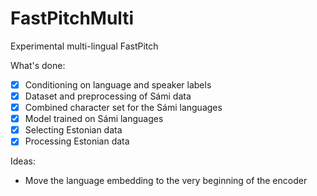 # FastPitchMulti
Experimental multi-lingual FastPitch

What's done:
- [x] Conditioning on language and speaker labels
- [x] Dataset and preprocessing of Sámi data
- [x] Combined character set for the Sámi languages
- [x] Model trained on Sámi languages
- [x] Selecting Estonian data
- [x] Processing Estonian data

Ideas:
- Move the language embedding to the very beginning of the encoder
  
